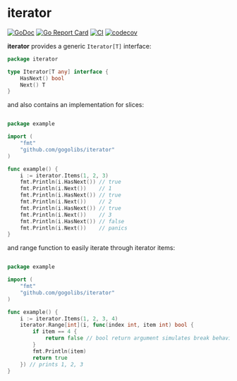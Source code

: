 # iterator #

[![GoDoc](https://godoc.org/github.com/gogolibs/iterator?status.svg)](https://pkg.go.dev/github.com/gogolibs/iterator)
[![Go Report Card](https://goreportcard.com/badge/github.com/gogolibs/iterator?style=flat)](https://goreportcard.com/report/github.com/gogolibs/iterator)
[![CI](https://github.com/gogolibs/iterator/actions/workflows/ci.yml/badge.svg)](https://github.com/gogolibs/iterator/actions/workflows/ci.yml)
[![codecov](https://codecov.io/gh/gogolibs/iterator/graph/badge.svg?token=6Z4I4YR035)](https://codecov.io/gh/gogolibs/iterator)

**iterator** provides a generic `Iterator[T]` interface:

```go
package iterator

type Iterator[T any] interface {
	HasNext() bool
	Next() T
}
```

and also contains an implementation for slices:

```go

package example

import (
	"fmt"
	"github.com/gogolibs/iterator"
)

func example() {
	i := iterator.Items(1, 2, 3)
	fmt.Println(i.HasNext()) // true
	fmt.Println(i.Next())    // 1
	fmt.Println(i.HasNext()) // true
	fmt.Println(i.Next())    // 2
	fmt.Println(i.HasNext()) // true
	fmt.Println(i.Next())    // 3
	fmt.Println(i.HasNext()) // false
	fmt.Println(i.Next())    // panics
}

```

and range function to easily iterate through iterator items:
```go

package example

import (
	"fmt"
	"github.com/gogolibs/iterator"
)

func example() {
	i := iterator.Items(1, 2, 3, 4)
	iterator.Range[int](i, func(index int, item int) bool {
		if item == 4 {
			return false // bool return argument simulates break behaviour -- return false to stop iteration
		}
		fmt.Println(item)
		return true
	}) // prints 1, 2, 3
}

```